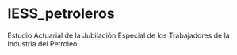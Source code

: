 # IESS_petroleros
Estudio Actuarial de la Jubilación Especial de los Trabajadores de la Industria del Petroleo
